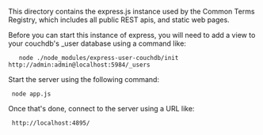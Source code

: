 This directory contains the express.js instance used by the Common Terms Registry, which includes all public REST apis, and static web pages.

Before you can start this instance of express, you will need to add a view to your couchdb's _user database using a command like:

       node ./node_modules/express-user-couchdb/init http://admin:admin@localhost:5984/_users

Start the server using the following command:

     node app.js

Once that's done, connect to the server using a URL like:

     http://localhost:4895/